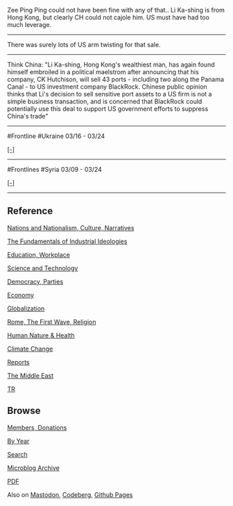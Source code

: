 
Zee Ping Ping could not have been fine with any of that.. Li Ka-shing
is from Hong Kong, but clearly CH could not cajole him. US must have
had too much leverage.

---

There was surely lots of US arm twisting for that sale.

---

Think China: "Li Ka-shing, Hong Kong's wealthiest man, has again found
himself embroiled in a political maelstrom after announcing that his
company, CK Hutchison, will sell 43 ports - including two along the
Panama Canal - to US investment company BlackRock. Chinese public
opinion thinks that Li's decision to sell sensitive port assets to a
US firm is not a simple business transaction, and is concerned that
BlackRock could potentially use this deal to support US government
efforts to suppress China's trade"

---

\#Frontline \#Ukraine 03/16 - 03/24

[[-]](mbl/2025/ukrdata/map13.html)

---

\#Frontlines \#Syria 03/09 - 03/24

[[-]](mbl/2025/syrdata/map02.html)

---

## Reference

[Nations and Nationalism, Culture, Narratives](0119/2013/02/nations-and-nationalism.html)

[The Fundamentals of Industrial Ideologies](0119/2011/04/fundamentals-of-industrial-ideologies.html)

[Education, Workplace](0119/2017/09/education-workplace.html)

[Science and Technology](0119/2018/09/science-technology.html)

[Democracy, Parties](0119/2016/11/democracy.html)

[Economy](2021/01/economy.html)

[Globalization](0119/2018/09/globalization.html)

[Rome, The First Wave, Religion](0119/2017/12/rome.html)

[Human Nature & Health](2020/07/human-nature.html)

[Climate Change](2022/01/climate.html)

[Reports](2021/01/reports.html)

[The Middle East](0119/2019/07/middleeast.html)

[TR](../tr/index.html)

## Browse

[Members, Donations](2022/08/members.html)

[By Year](years.html)

[Search](https://muratk5n.github.io/thirdwave/en/search.html)

[Microblog Archive](mbl/index.html)

[PDF](https://www.dropbox.com/scl/fi/8kl0sla1booo83zeb28dn/tw-all.pdf?rlkey=p9r319p8jbzak5du3dasju05y&st=28wknfsp&raw=1)

Also on 
[Mastodon](https://fosstodon.org/@muratk5n),
[Codeberg](https://muratk5n.codeberg.page/en/),
[Github Pages](https://muratk5n.github.io/thirdwave/en/)

